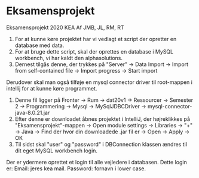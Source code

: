 # Eksamensprojekt
Eksamensprojekt 2020 KEA
Af JMB, JL, RM, RT

1. For at kunne køre projektet har vi vedlagt et script der opretter en database med data. 
2. For at bruge dette script, skal der oprettes en database i MySQL workbench, vi har kaldt den alphasolutions. 
3. Dernest tilgås denne, der trykkes på "Server" -> Data Import -> Import from self-contained file -> Import progress -> Start import

Derudover skal man også tilføje en mysql connector driver til root-mappen i intellij for at kunne køre programmet.
1. Denne fil ligger på Fronter -> Rum -> dat20v1 -> Ressourcer -> Semester 2 -> Programmering -> Mysql -> MySqlJDBCDriver -> mysql-connector-java-8.0.21.jar
2. Efter denne er downloadet åbnes projektet i IntelliJ, der højreklikkes på "Eksamensprojekt"-mappen -> Open module settings -> Libraries -> "+" -> Java -> Find der hvor din downloadede .jar fil er -> Open -> Apply -> OK
3. Til sidst skal "user" og "password" i DBConnection klassen ændres til dit eget MySQL workbench login. 


Der er ydermere oprettet et login til alle vejledere i databasen. Dette login er:
Email: jeres kea mail.
Password: fornavn i lower case.
